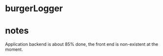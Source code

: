 # burgerLogger

# notes
Application backend is about 85% done, the front end is non-existent at the moment.
